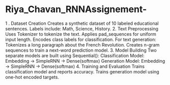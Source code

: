 # Riya_Chavan_RNNAssignement-
1 . Dataset Creation
Creates a synthetic dataset of 10 labeled educational sentences.
Labels include: Math, Science, History.
2. Text Preprocessing
Uses Tokenizer to tokenize the text.
Applies pad_sequences for uniform input length.
Encodes class labels for classification.
For text generation:
Tokenizes a long paragraph about the French Revolution.
Creates n-gram sequences to train a next-word prediction model.
3. Model Building
Two separate models are built using Sequential():
Classification Model:
Embedding → SimpleRNN → Dense(softmax)
Generation Model:
Embedding → SimpleRNN → Dense(softmax)
4. Training and Evaluation
Trains classification model and reports accuracy.
Trains generation model using one-hot encoded targets.
